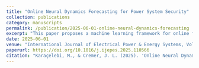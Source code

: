 ```yaml
---
title: "Online Neural Dynamics Forecasting for Power System Security"
collection: publications
category: manuscripts
permalink: /publication/2025-06-01-online-neural-dynamics-forecasting
excerpt: "This paper proposes a machine learning framework for online forecasting of neural dynamics in power systems. Trained on post-fault data, the model enables accurate and real-time stability assessments, enhancing operational security."
date: 2025-06-01
venue: "International Journal of Electrical Power & Energy Systems, Volume 167"
paperurl: https://doi.org/10.1016/j.ijepes.2025.110566
citation: "Karaçelebi, M., & Cremer, J. L. (2025). 'Online Neural Dynamics Forecasting for Power System Security.' International Journal of Electrical Power & Energy Systems, 167, 110566."
---
```

